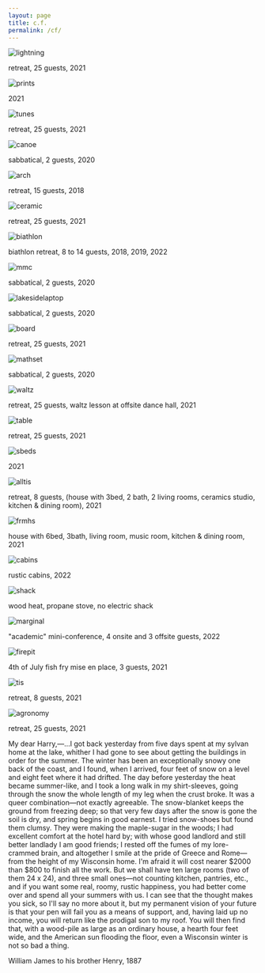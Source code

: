 ```yaml
---
layout: page
title: c.f.
permalink: /cf/
---
```



![lightning](/img/lightning.png)
  <p>retreat, 25 guests, 2021</p>
  
![prints](/img/prints.png)
  <p>2021</p>
  
![tunes](/img/tunes.png)
 <p>retreat, 25 guests, 2021</p>
 
![canoe](/img/canoe.png)
 <p>sabbatical, 2 guests, 2020</p>
 
 ![arch](/img/arch.png)
 <p>retreat, 15 guests, 2018</p>
 
 ![ceramic](/img/ceramic.png)
  <p>retreat, 25 guests, 2021</p>
  
 ![biathlon](/img/biathlon.png)
 <p>biathlon retreat, 8 to 14 guests, 2018, 2019, 2022</p> 
 
 ![mmc](/img/mmc.png)
 <p>sabbatical, 2 guests, 2020</p>
 
 ![lakesidelaptop](/img/lakesidelaptop.png)
 <p>sabbatical, 2 guests, 2020</p>
 
 ![board](/img/board.png)
 <p>retreat, 25 guests, 2021</p>

 ![mathset](/img/mathset.png)
 <p>sabbatical, 2 guests, 2020</p>
 
 ![waltz](/img/waltz.png)
  <p>retreat, 25 guests, waltz lesson at offsite dance hall, 2021</p>
  
  ![table](/img/table.png)
  <p>retreat, 25 guests, 2021</p>
  
  ![sbeds](/img/sbeds.png)
  <p>2021</p>
  
  ![alltis](/img/alltis.png)
  <p>retreat, 8 guests, (house with 3bed, 2 bath, 2 living rooms, ceramics studio, kitchen & dining room), 2021</p>
   
 ![frmhs](/img/frmhs.png)
  <p>house with 6bed, 3bath, living room, music room, kitchen & dining room, 2021</p>
  
  ![cabins](/img/rusticCabins.jpg)
  <p>rustic cabins, 2022</p>   

  ![shack](/img/shack.png)
  <p>wood heat, propane stove, no electric shack</p>
  
  ![marginal](/img/marginal.png)
  <p>"academic" mini-conference, 4 onsite and 3 offsite guests, 2022</p> 
  
  ![firepit](/img/firepit.png)
  <p>4th of July fish fry mise en place, 3 guests, 2021</p>
  
 ![tis](/img/tis.png)
  <p>retreat, 8 guests, 2021</p>
  
 ![agronomy](/img/agronomy.png)
  <p>retreat, 25 guests, 2021</p>
  
  <p>My dear Harry,—...I got back yesterday from five days spent at my sylvan home at the lake, whither I had gone to see about getting the buildings in order for the summer. The winter has been an exceptionally snowy one back of the coast, and I found, when I arrived, four feet of snow on a level and eight feet where it had drifted. The day before yesterday the heat became summer-like, and I took a long walk in my shirt-sleeves, going through the snow the whole length of my leg when the crust broke. It was a queer combination—not exactly agreeable. The snow-blanket keeps the ground from freezing deep; so that very few days after the snow is gone the soil is dry, and spring begins in good earnest. I tried snow-shoes but found them clumsy. They were making the maple-sugar in the woods; I had excellent comfort at the hotel hard by; with whose good landlord and still better landlady I am good friends; I rested off the fumes of my lore-crammed brain, and altogether I smile at the pride of Greece and Rome—from the height of my Wisconsin home. I'm afraid it will cost nearer $2000 than $800 to finish all the work. But we shall have ten large rooms (two of them 24 x 24), and three small ones—not counting kitchen, pantries, etc., and if you want some real, roomy, rustic happiness, you had better come over and spend all your summers with us. I can see that the thought makes you sick, so I'll say no more about it, but my permanent vision of your future is that your pen will fail you as a means of support, and, having laid up no income, you will return like the prodigal son to my roof. You will then find that, with a wood-pile as large as an ordinary house, a hearth four feet wide, and the American sun flooding the floor, even a Wisconsin winter is not so bad a thing.</p>
  <p>William James to his brother Henry, 1887</p>

